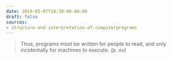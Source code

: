 ```yaml
---
date: 2019-05-07T10:30:00-04:00
draft: false
sources:
- structure-and-interpretation-of-computerprograms
---
```


> Thus, programs must be written for people to read, and only incidentally for machines to execute. <cite>(p. xv)</cite>
